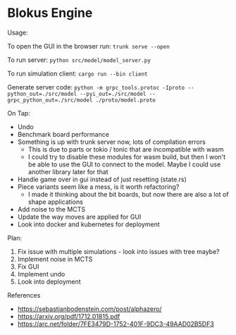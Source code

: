 # Blokus Engine

Usage:

To open the GUI in the browser run:
`trunk serve --open`

To run server:
`python src/model/model_server.py`

To run simulation client:
`cargo run --bin client`

Generate server code: `python -m grpc_tools.protoc -Iproto --python_out=./src/model --pyi_out=./src/model --grpc_python_out=./src/model ./proto/model.proto`


On Tap:
- Undo
- Benchmark board performance
- Something is up with trunk server now, lots of compilation errors
    - This is due to parts or tokio / tonic that are incompatible with wasm
    - I could try to disable these modules for wasm build, but then I won't be able to use the 
    GUI to connect to the model. Maybe I could use another library later for that
- Handle game over in gui instead of just resetting (state.rs)
- Piece variants seem like a mess, is it worth refactoring?
    - I made it thinking about the bit boards, but now there are also a lot of shape applications
- Add noise to the MCTS
- Update the way moves are applied for GUI
- Look into docker and kubernetes for deployment

Plan:
1. Fix issue with multiple simulations - look into issues with tree maybe?
2. Implement noise in MCTS
3. Fix GUI
4. Implement undo
5. Look into deployment

References
- https://sebastianbodenstein.com/post/alphazero/
- https://arxiv.org/pdf/1712.01815.pdf
- https://arc.net/folder/7FE3479D-1752-401F-9DC3-49AAD02B5DF3